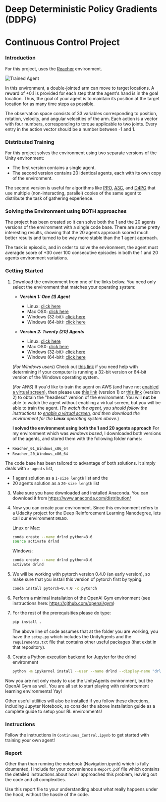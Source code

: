 [//]: # (Image References)

[image1]: https://user-images.githubusercontent.com/10624937/43851024-320ba930-9aff-11e8-8493-ee547c6af349.gif "Trained Agent"
[image2]: https://user-images.githubusercontent.com/10624937/43851646-d899bf20-9b00-11e8-858c-29b5c2c94ccc.png "Crawler"


# Deep Deterministic Policy Gradients (DDPG)
# Continuous Control Project

### Introduction

For this project, uses the [Reacher](https://github.com/Unity-Technologies/ml-agents/blob/master/docs/Learning-Environment-Examples.md#reacher) environment.

![Trained Agent][image1]

In this environment, a double-jointed arm can move to target locations. A reward of +0.1 is provided for each step that the agent's hand is in the goal location. Thus, the goal of your agent is to maintain its position at the target location for as many time steps as possible.

The observation space consists of 33 variables corresponding to position, rotation, velocity, and angular velocities of the arm. Each action is a vector with four numbers, corresponding to torque applicable to two joints. Every entry in the action vector should be a number between -1 and 1.

### Distributed Training

For this project solves the environment using two separate versions of the Unity environment:
- The first version contains a single agent.
- The second version contains 20 identical agents, each with its own copy of the environment.  

The second version is useful for algorithms like [PPO](https://arxiv.org/pdf/1707.06347.pdf), [A3C](https://arxiv.org/pdf/1602.01783.pdf), and [D4PG](https://openreview.net/pdf?id=SyZipzbCb) that use multiple (non-interacting, parallel) copies of the same agent to distribute the task of gathering experience.  

### Solving the Environment using BOTH approaches

The project has been created so it can solve both the 1 and the 20 agents versions of the environment with a single code base. There are some pretty interesting results, showing that the 20 agents approach scored much better results and turned to be way more stable than the 1 agent approach.

The task is episodic, and in order to solve the environment,  the agent must averagde score of +30 over 100 consecutive episodes in both the 1 and 20 agents environment variations.

### Getting Started

1. Download the environment from one of the links below.  You need only select the environment that matches your operating system:

    - **_Version 1: One (1) Agent_**
        - Linux: [click here](https://s3-us-west-1.amazonaws.com/udacity-drlnd/P2/Reacher/one_agent/Reacher_Linux.zip)
        - Mac OSX: [click here](https://s3-us-west-1.amazonaws.com/udacity-drlnd/P2/Reacher/one_agent/Reacher.app.zip)
        - Windows (32-bit): [click here](https://s3-us-west-1.amazonaws.com/udacity-drlnd/P2/Reacher/one_agent/Reacher_Windows_x86.zip)
        - Windows (64-bit): [click here](https://s3-us-west-1.amazonaws.com/udacity-drlnd/P2/Reacher/one_agent/Reacher_Windows_x86_64.zip)

    - **_Version 2: Twenty (20) Agents_**
        - Linux: [click here](https://s3-us-west-1.amazonaws.com/udacity-drlnd/P2/Reacher/Reacher_Linux.zip)
        - Mac OSX: [click here](https://s3-us-west-1.amazonaws.com/udacity-drlnd/P2/Reacher/Reacher.app.zip)
        - Windows (32-bit): [click here](https://s3-us-west-1.amazonaws.com/udacity-drlnd/P2/Reacher/Reacher_Windows_x86.zip)
        - Windows (64-bit): [click here](https://s3-us-west-1.amazonaws.com/udacity-drlnd/P2/Reacher/Reacher_Windows_x86_64.zip)
    
    (_For Windows users_) Check out [this link](https://support.microsoft.com/en-us/help/827218/how-to-determine-whether-a-computer-is-running-a-32-bit-version-or-64) if you need help with determining if your computer is running a 32-bit version or 64-bit version of the Windows operating system.

    (_For AWS_) If you'd like to train the agent on AWS (and have not [enabled a virtual screen](https://github.com/Unity-Technologies/ml-agents/blob/master/docs/Training-on-Amazon-Web-Service.md)), then please use [this link](https://s3-us-west-1.amazonaws.com/udacity-drlnd/P2/Reacher/one_agent/Reacher_Linux_NoVis.zip) (version 1) or [this link](https://s3-us-west-1.amazonaws.com/udacity-drlnd/P2/Reacher/Reacher_Linux_NoVis.zip) (version 2) to obtain the "headless" version of the environment.  You will **not** be able to watch the agent without enabling a virtual screen, but you will be able to train the agent.  (_To watch the agent, you should follow the instructions to [enable a virtual screen](https://github.com/Unity-Technologies/ml-agents/blob/master/docs/Training-on-Amazon-Web-Service.md), and then download the environment for the **Linux** operating system above._)

   **I solved the environment using both the 1 and 20 agents approach**
   For my environment which was *windows based*, I downloaded both versions of the agents, and stored them with the following folder names:
  * `Reacher_01_Windows_x86_64`
  * `Reacher_20_Windows_x86_64`
  
   The code base has been tailored to advantage of both solutions. It simply deals with `x-agents` list, 
   * 1 agent solution as a `1-size length` list and the 
   * 20 agents solution as a `20-size length` list

3. Make sure you have downloaded and installed Anaconda. You can download it from https://www.anaconda.com/distribution/

4. Now you can create your environment. Since this environment refers to a Udacity project for the Deep Reinforcement Learning Nanodegree, lets call our environment `DRLND`.

    Linux or Mac:
    ```sh
    conda create --name drlnd python=3.6
    source activate drlnd
    ```
    
    Windows:
    ```sh
    conda create --name drlnd python=3.6 
    activate drlnd
    ```
    
    
5. We will be working with pytorch version 0.4.0 (an early version), so make sure that you install this version of pytorch first by typing:
    ```sh
    conda install pytorch=0.4.0 -c pytorch
    ```
    
6. Perform a minimal installation of the OpenAI Gym environment (see instructions here: https://github.com/openai/gym)

7. For the rest of the prerequisities please do type:
    ```sh
    pip install .
     ```
     The above line of code assumes that at the folder you are working, you have the `setup.py` which includes the UnityAgents and the `requirements.txt` file that contains other useful packages (that exist in that repository).
     
8. Create a Python execution backend for Jupyter for the drlnd environment
    ```sh
    python -m ipykernel install --user --name drlnd --display-name "drlnd"
    ```
     
Now you are not only ready to use the UnityAgents evnironment, but the OpenAI Gym as well.  You are all set to start playing with reinforcement learning environments! Yay!

Other useful utilities will also be installed if you follow these directions, including Jupyter Notebook, so consider the above installation guide as a complete guide to setup your RL environments!

### Instructions

Follow the instructions in `Continuous_Control.ipynb` to get started with training your own agent!  

### Report

Other than than running the notebook (Navigation.ipynb) which is fully doumented, I include for your convenience a `Report.pdf` file which contains the detailed instructions about how I approached this problem, leaving out the code and all complexities.

Use this report file to your understanding about what really happens under the hood, without the hassle of the code.
